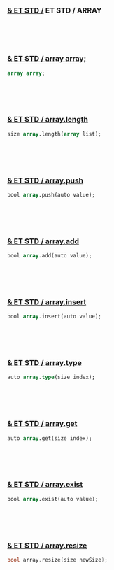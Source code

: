 ### [& ET STD /](#) ET STD / ARRAY 

<br>
<br>
<br>

### [& ET STD / array array;](#)

<!--- ### array array; --->
 
```pascal  
array array; 

```

<br>
<br>
<br>

### [& ET STD / array.length ](#)

<!--- ### array.length  --->

```pascal
size array.length(array list);
```

<br>
<br>
<br>

### [& ET STD / array.push](#)

<!--- ### array.push  --->

```pascal
bool array.push(auto value);
```

<br>
<br>
<br>

### [& ET STD / array.add](#)

<!--- ### array.add  --->

```pascal
bool array.add(auto value);
```

<br>
<br>
<br>

### [& ET STD / array.insert ](#)

<!--- ### array.insert  --->

```pascal
bool array.insert(auto value);
```

<br>
<br>
<br>

### [& ET STD / array.type ](#)

<!--- ### array.type  --->

```pascal
auto array.type(size index);
```

<br>
<br>
<br>

### [& ET STD / array.get ](#)

<!--- ### array.get  --->

```pascal
auto array.get(size index);
```

<br>
<br>
<br>

### [& ET STD / array.exist ](#)

<!--- ### array.exist  --->

```pascal 
bool array.exist(auto value);
```

<br>
<br>
<br>

### [& ET STD / array.resize ](#)

<!--- ### array.resize  --->

```c
bool array.resize(size newSize);
```

<br>
<br>
<br>




